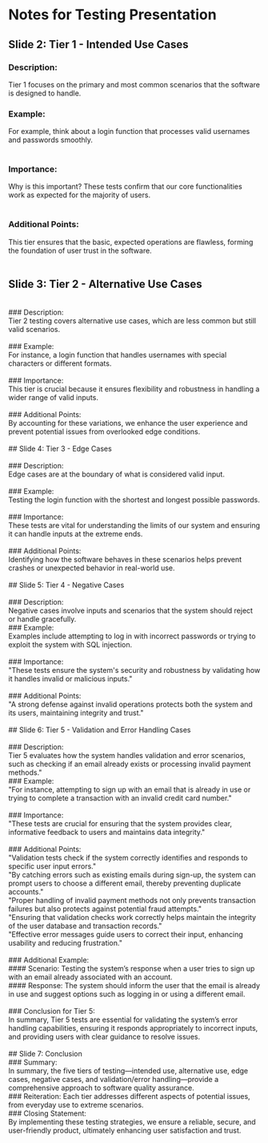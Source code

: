 # Notes for Testing Presentation<br>
## Slide 2: Tier 1 - Intended Use Cases<br>
### Description: <br>
Tier 1 focuses on the primary and most common scenarios that the software is designed to handle.<br>
### Example:<br>
For example, think about a login function that processes valid usernames and passwords smoothly.<br>
<br>
### Importance:<br>
Why is this important? These tests confirm that our core functionalities work as expected for the majority of users.<br>
<br>
### Additional Points:<br>
This tier ensures that the basic, expected operations are flawless, forming the foundation of user trust in the software.<br>
<br>
## Slide 3: Tier 2 - Alternative Use Cases<br>
<br>
### Description:<br>
Tier 2 testing covers alternative use cases, which are less common but still valid scenarios.<br>
<br>
### Example:<br>
For instance, a login function that handles usernames with special characters or different formats.<br>
<br>
### Importance:<br>
This tier is crucial because it ensures flexibility and robustness in handling a wider range of valid inputs.<br>
<br>
### Additional Points:<br>
By accounting for these variations, we enhance the user experience and prevent potential issues from overlooked edge conditions.<br>
<br>
## Slide 4: Tier 3 - Edge Cases<br>
<br>
### Description:<br>
Edge cases are at the boundary of what is considered valid input.<br>
<br>
### Example:<br>
Testing the login function with the shortest and longest possible passwords.<br>
<br>
### Importance:<br>
These tests are vital for understanding the limits of our system and ensuring it can handle inputs at the extreme ends.<br>
<br>
### Additional Points:<br>
Identifying how the software behaves in these scenarios helps prevent crashes or unexpected behavior in real-world use.<br>
<br>
## Slide 5: Tier 4 - Negative Cases<br>
<br>
### Description:<br>
Negative cases involve inputs and scenarios that the system should reject or handle gracefully.<br>
### Example:<br>
Examples include attempting to log in with incorrect passwords or trying to exploit the system with SQL injection.<br>
<br>
### Importance:<br>
"These tests ensure the system's security and robustness by validating how it handles invalid or malicious inputs."<br>
<br>
### Additional Points:<br>
"A strong defense against invalid operations protects both the system and its users, maintaining integrity and trust."<br>
<br>
## Slide 6: Tier 5 - Validation and Error Handling Cases<br>
<br>
### Description:<br>
Tier 5 evaluates how the system handles validation and error scenarios, such as checking if an email already exists or processing invalid payment methods."<br>
### Example: <br>
"For instance, attempting to sign up with an email that is already in use or trying to complete a transaction with an invalid credit card number."<br>
<br>
### Importance:<br>
"These tests are crucial for ensuring that the system provides clear, informative feedback to users and maintains data integrity."<br>
<br>
### Additional Points:<br>
"Validation tests check if the system correctly identifies and responds to specific user input errors."<br>
"By catching errors such as existing emails during sign-up, the system can prompt users to choose a different email, thereby preventing duplicate accounts."<br>
"Proper handling of invalid payment methods not only prevents transaction failures but also protects against potential fraud attempts."<br>
"Ensuring that validation checks work correctly helps maintain the integrity of the user database and transaction records."<br>
"Effective error messages guide users to correct their input, enhancing usability and reducing frustration."<br>
<br>
### Additional Example:<br>
#### Scenario: Testing the system’s response when a user tries to sign up with an email already associated with an account.<br>
#### Response: The system should inform the user that the email is already in use and suggest options such as logging in or using a different email.<br>
<br>
### Conclusion for Tier 5:<br>
In summary, Tier 5 tests are essential for validating the system’s error handling capabilities, ensuring it responds appropriately to incorrect inputs, and providing users with clear guidance to resolve issues.<br>
<br>
## Slide 7: Conclusion<br>
### Summary:<br>
In summary, the five tiers of testing—intended use, alternative use, edge cases, negative cases, and validation/error handling—provide a comprehensive approach to software quality assurance.<br>
### Reiteration:
Each tier addresses different aspects of potential issues, from everyday use to extreme scenarios.<br>
### Closing Statement:<br>
By implementing these testing strategies, we ensure a reliable, secure, and user-friendly product, ultimately enhancing user satisfaction and trust.<br>
